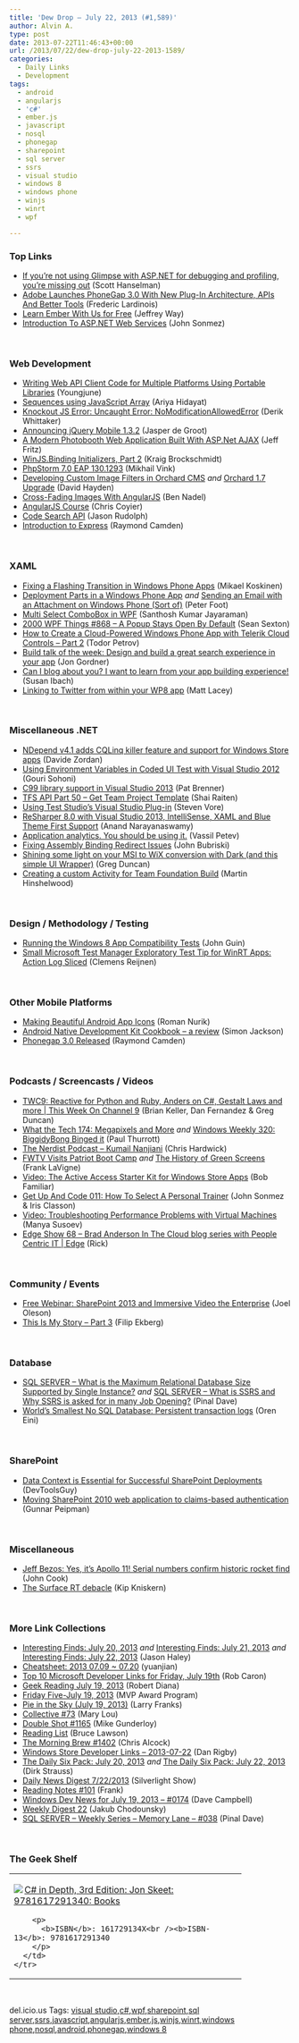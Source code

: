 ```yaml
---
title: 'Dew Drop – July 22, 2013 (#1,589)'
author: Alvin A.
type: post
date: 2013-07-22T11:46:43+00:00
url: /2013/07/22/dew-drop-july-22-2013-1589/
categories:
  - Daily Links
  - Development
tags:
  - android
  - angularjs
  - 'c#'
  - ember.js
  - javascript
  - nosql
  - phonegap
  - sharepoint
  - sql server
  - ssrs
  - visual studio
  - windows 8
  - windows phone
  - winjs
  - winrt
  - wpf

---
```

### <a name="top"></a>Top Links

  * <a href="http://feedproxy.google.com/~r/ScottHanselmanASPNET/~3/-ixliMa_f4s/IfYoureNotUsingGlimpseWithASPNETForDebuggingAndProfilingYoureMissingOut.aspx" target="_blank">If you&#8217;re not using Glimpse with ASP.NET for debugging and profiling, you&#8217;re missing out</a> (Scott Hanselman)
  * <a href="http://feedproxy.google.com/~r/Techcrunch/~3/Fh6TFBPu9dE/" target="_blank">Adobe Launches PhoneGap 3.0 With New Plug-In Architecture, APIs And Better Tools</a> (Frederic Lardinois)
  * <a href="http://feedproxy.google.com/~r/nettuts/~3/gyInZIEmkwc/" target="_blank">Learn Ember With Us for Free</a> (Jeffrey Way)
  * <a href="http://simpleprogrammer.com/2013/07/20/introduction-to-asp-net-web-services/?utm_source=rss&utm_medium=rss&utm_campaign=introduction-to-asp-net-web-services" target="_blank">Introduction To ASP.NET Web Services</a> (John Sonmez)

&#160;

### <a name="web"></a>Web Development

  * <a href="http://blogs.msdn.com/b/webdev/archive/2013/07/19/writing-web-api-client-code-for-multiple-platforms-using-portable-libraries.aspx" target="_blank">Writing Web API Client Code for Multiple Platforms Using Portable Libraries</a> (Youngjune)
  * <a href="http://ariya.ofilabs.com/2013/07/sequences-using-javascript-array.html" target="_blank">Sequences using JavaScript Array</a> (Ariya Hidayat)
  * <a href="http://feedproxy.google.com/~r/Devlicious/~3/uwwRe5LMtOQ/knockout-js-error-uncaught-error-nomodificationallowederror.aspx" target="_blank">Knockout JS Error: Uncaught Error: NoModificationAllowedError</a> (Derik Whittaker)
  * <a href="http://jquerymobile.com/blog/2013/07/19/announcing-jquery-mobile-1-3-2/" target="_blank">Announcing jQuery Mobile 1.3.2</a> (Jasper de Groot)
  * <a href="http://feedproxy.google.com/~r/Telerik/~3/SVT4Vq9r7sw/aspnet-photobooth" target="_blank">A Modern Photobooth Web Application Built With ASP.Net AJAX</a> (Jeff Fritz)
  * <a href="http://kraigbrockschmidt.com/blog/?p=1007" target="_blank">WinJS.Binding Initializers, Part 2</a> (Kraig Brockschmidt)
  * <a href="http://blog.jetbrains.com/phpstorm/2013/07/phpstorm-7-0-eap-130-1293/?utm_source=rss&utm_medium=rss&utm_campaign=phpstorm-7-0-eap-130-1293" target="_blank">PhpStorm 7.0 EAP 130.1293</a> (Mikhail Vink)
  * <a href="http://www.davidhayden.me:80/blog/developing-custom-image-filters-in-orchard-cms" target="_blank">Developing Custom Image Filters in Orchard CMS</a> _and_ <a href="http://www.davidhayden.me:80/blog/orchard-1.7-upgrade" target="_blank">Orchard 1.7 Upgrade</a> (David Hayden)
  * <a href="http://www.bennadel.com/blog/2497-Cross-Fading-Images-With-AngularJS.htm" target="_blank">Cross-Fading Images With AngularJS</a> (Ben Nadel)
  * <a href="http://www.youtube.com/playlist?list=PLP6DbQBkn9ymGQh2qpk9ImLHdSH5T7yw7" target="_blank">AngularJS Course</a> (Chris Coyier)
  * <a href="https://github.com/blog/1564-code-search-api" target="_blank">Code Search API</a> (Jason Rudolph)
  * <a href="http://feedproxy.google.com/~r/nettuts/~3/DgIFbQb6Jbc/" target="_blank">Introduction to Express</a> (Raymond Camden)

&#160;

### <a name="silverlight"></a>XAML

  * <a href="http://mobile.dzone.com/articles/fixing-flashing-transition" target="_blank">Fixing a Flashing Transition in Windows Phone Apps</a> (Mikael Koskinen)
  * <a href="http://feedproxy.google.com/~r/PeterFoot/~3/WNsT5LBEw2U/deployment-parts-in-a-windows-phone-app.aspx" target="_blank">Deployment Parts in a Windows Phone App</a> _and_ <a href="http://feedproxy.google.com/~r/PeterFoot/~3/7vQzJYEVqkY/sending-an-email-with-an-attachment-on-windows-phone-sort-of.aspx" target="_blank">Sending an Email with an Attachment on Windows Phone (Sort of)</a> (Peter Foot)
  * <a href="http://www.codeproject.com/Articles/563862/Multi-Select-ComboBox-in-WPF" target="_blank">Multi Select ComboBox in WPF</a> (Santhosh Kumar Jayaraman)
  * <a href="http://wpf.2000things.com/2013/07/22/868-a-popup-stays-open-by-default/" target="_blank">2000 WPF Things #868 – A Popup Stays Open By Default</a> (Sean Sexton)
  * <a href="http://feedproxy.google.com/~r/Telerik/~3/FZMnICC3Dr8/how-to-create-an-app-with-telerik-cloud-controls---part-2" target="_blank">How to Create a Cloud-Powered Windows Phone App with Telerik Cloud Controls &#8211; Part 2</a> (Todor Petrov)
  * <a href="http://blogs.windows.com/windows/b/appbuilder/archive/2013/07/19/build-talk-of-the-week-design-and-build-a-great-search-experience-in-your-app.aspx" target="_blank">Build talk of the week: Design and build a great search experience in your app</a> (Jon Gordner)
  * <a href="http://blogs.msdn.com/b/cdnstudents/archive/2013/07/19/can-i-blog-about-you-i-want-to-learn-from-your-app-building-experience.aspx" target="_blank">Can I blog about you? I want to learn from your app building experience!</a> (Susan Ibach)
  * <a href="http://cloud.dzone.com/articles/linking-twitter-within-your" target="_blank">Linking to Twitter from within your WP8 app</a> (Matt Lacey)

&#160;

### <a name="dotnet"></a>Miscellaneous .NET

  * <a href="http://www.davidezordan.net/blog/?p=7062" target="_blank">NDepend v4.1 adds CQLinq killer feature and support for Windows Store apps</a> (Davide Zordan)
  * <a href="http://feedproxy.google.com/~r/netCurryRecentArticles/~3/ZIR_-Atvz8c/ShowArticle.aspx" target="_blank">Using Environment Variables in Coded UI Test with Visual Studio 2012</a> (Gouri Sohoni)
  * <a href="http://blogs.msdn.com/b/vcblog/archive/2013/07/19/c99-library-support-in-visual-studio-2013.aspx" target="_blank">C99 library support in Visual Studio 2013</a> (Pat Brenner)
  * <a href="http://feedproxy.google.com/~r/ShaiRaiten/~3/FZ7qEHyZjGw/tfs-api-part-50-get-team-project-template.aspx" target="_blank">TFS API Part 50 – Get Team Project Template</a> (Shai Raiten)
  * <a href="http://feedproxy.google.com/~r/TestStudio/~3/1WAvxqb0X9A/Using-Test-Studio-s-Visual-Studio-Plug-in.aspx" target="_blank">Using Test Studio&#8217;s Visual Studio Plug-in</a> (Steven Vore)
  * <a href="http://www.infoq.com/news/2013/07/resharper-8" target="_blank">ReSharper 8.0 with Visual Studio 2013, IntelliSense, XAML and Blue Theme First Support</a> (Anand Narayanaswamy)
  * <a href="http://feedproxy.google.com/~r/Telerik/~3/8Ew-S-Mn2gY/application-analytics.-you-should-be-using-it" target="_blank">Application analytics. You should be using it.</a> (Vassil Petev)
  * <a href="http://feedproxy.google.com/~r/JohnnyCode/~3/t89GCWT_yjU/" target="_blank">Fixing Assembly Binding Redirect Issues</a> (John Bubriski)
  * <a href="http://coolthingoftheday.blogspot.com/2013/07/shining-some-light-on-your-msi-to-wix.html" target="_blank">Shining some light on your MSI to WiX conversion with Dark (and this simple UI Wrapper)</a> (Greg Duncan)
  * <a href="http://feeds.hinshelwood.com/~/43884565/0/visualstudioalm~Creating-a-custom-Activity-for-Team-Foundation-Build/" target="_blank">Creating a custom Activity for Team Foundation Build</a> (Martin Hinshelwood)

&#160;

### <a name="design"></a>Design / Methodology / Testing

  * <a href="http://blogs.msdn.com/b/johnguin/archive/2013/07/19/running-the-windows-8-app-compatibility-tests.aspx" target="_blank">Running the Windows 8 App Compatibility Tests</a> (John Guin)
  * <a href="http://feedproxy.google.com/~r/clemensreijnen/qzrF/~3/7FXJzKmLrl0/post.aspx" target="_blank">Small Microsoft Test Manager Exploratory Test Tip for WinRT Apps: Action Log Sliced</a> (Clemens Reijnen)

&#160;

### <a name="mobile"></a>Other Mobile Platforms

  * <a href="http://feedproxy.google.com/~r/blogspot/hsDu/~3/WSBLKG1mVUg/making-beautiful-android-app-icons.html" target="_blank">Making Beautiful Android App Icons</a> (Roman Nurik)
  * <a href="http://www.codeproject.com/Articles/623590/Android-Native-Development-Kit-Cookbook-a-review" target="_blank">Android Native Development Kit Cookbook – a review</a> (Simon Jackson)
  * <a href="http://mobile.dzone.com/articles/phonegap-30-released" target="_blank">Phonegap 3.0 Released</a> (Raymond Camden)

&#160;

### <a name="podcasts"></a>Podcasts / Screencasts / Videos

  * <a href="http://channel9.msdn.com/Shows/This+Week+On+Channel+9/TWC9-July-19-2013" target="_blank">TWC9: Reactive for Python and Ruby, Anders on C#, Gestalt Laws and more | This Week On Channel 9</a> (Brian Keller, Dan Fernandez & Greg Duncan)
  * <a href="http://winsupersite.com/podcasts/what-tech-174-megapixels-and-more" target="_blank">What the Tech 174: Megapixels and More</a> _and_ <a href="http://winsupersite.com/podcasts/windows-weekly-320-biggidybong-binged-it" target="_blank">Windows Weekly 320: BiggidyBong Binged it</a> (Paul Thurrott)
  * <a href="http://nerdist.libsyn.com/kumail-nanjiani" target="_blank">The Nerdist Podcast &#8211; Kumail Nanjiani</a> (Chris Hardwick)
  * <a href="http://www.franksworld.com:80/blog/fwtv-visits-patriot-boot-camp" target="_blank">FWTV Visits Patriot Boot Camp</a> _and_ <a href="http://www.franksworld.com:80/blog/the-history-of-green-screens" target="_blank">The History of Green Screens</a> (Frank LaVigne)
  * <a href="http://theundocumentedapi.com/2013/07/19/video-the-active-access-starter-kit/" target="_blank">Video: The Active Access Starter Kit for Windows Store Apps</a> (Bob Familiar)
  * <a href="http://getupandcode.com/2013/07/19/get-up-and-code-011-how-to-select-a-personal-trainer/?utm_source=rss&utm_medium=rss&utm_campaign=get-up-and-code-011-how-to-select-a-personal-trainer" target="_blank">Get Up And Code 011: How To Select A Personal Trainer</a> (John Sonmez & Iris Classon)
  * <a href="http://blog.pluralsight.com/2013/07/19/video-troubleshooting-performance-problems-with-virtual-machines/" target="_blank">Video: Troubleshooting Performance Problems with Virtual Machines</a> (Manya Susoev)
  * <a href="http://channel9.msdn.com/Shows/Edge/Edge-Show-68-Brad-Anderson-In-The-Cloud-blog-series-with-People-Centric-IT" target="_blank">Edge Show 68 &#8211; Brad Anderson In The Cloud blog series with People Centric IT | Edge</a> (Rick)

&#160;

### <a name="events"></a>Community / Events

  * <a href="http://feedproxy.google.com/~r/JoelsSharepointLand/~3/wbCCD9x0WD8/ViewPost.aspx" target="_blank">Free Webinar: SharePoint 2013 and Immersive Video the Enterprise</a> (Joel Oleson)
  * <a href="http://blog.filipekberg.se/2013/07/22/this-is-my-story-part-3/" target="_blank">This Is My Story – Part 3</a> (Filip Ekberg)

&#160;

### <a name="sql"></a>Database

  * <a href="http://blog.sqlauthority.com/2013/07/21/sql-server-what-is-the-maximum-relational-database-size-supported-by-single-instance/" target="_blank">SQL SERVER – What is the Maximum Relational Database Size Supported by Single Instance?</a> _and_ <a href="http://blog.sqlauthority.com/2013/07/22/sql-server-what-is-ssrs-and-why-ssrs-is-asked-for-in-many-job-opening/" target="_blank">SQL SERVER – What is SSRS and Why SSRS is asked for in many Job Opening?</a> (Pinal Dave)
  * <a href="http://feedproxy.google.com/~r/AyendeRahien/~3/3DzG8Ok7Vl0/worlds-smallest-no-sql-database-persistent-transaction-logs" target="_blank">World’s Smallest No SQL Database: Persistent transaction logs</a> (Oren Eini)

&#160;

### <a name="sp"></a>SharePoint

  * <a href="http://www.infragistics.com/community/blogs/marketing/archive/2013/07/19/data-context-is-essential-for-successful-sharepoint-deployments.aspx" target="_blank">Data Context is Essential for Successful SharePoint Deployments</a> (DevToolsGuy)
  * <a href="http://feedproxy.google.com/~r/gunnarpeipman/~3/SwSgYmBt7JI/" target="_blank">Moving SharePoint 2010 web application to claims-based authentication</a> (Gunnar Peipman)

&#160;

### <a name="misc"></a>Miscellaneous

  * <a href="http://feedproxy.google.com/~r/geekwire/~3/q3brTl7dOMY/" target="_blank">Jeff Bezos: Yes, it’s Apollo 11! Serial numbers confirm historic rocket find</a> (John Cook)
  * <a href="http://feedproxy.google.com/~r/liveside/~3/vGUJ4LAcrDE/" target="_blank">The Surface RT debacle</a> (Kip Kniskern)

&#160;

### <a name="links"></a>More Link Collections

  * <a href="http://jasonhaley.com/blog/post/2013/07/20/Interesting-Finds-July-20-2013.aspx" target="_blank">Interesting Finds: July 20, 2013</a> _and_ <a href="http://jasonhaley.com/blog/post/2013/07/21/Interesting-Finds-July-21-2013.aspx" target="_blank">Interesting Finds: July 21, 2013</a> _and_ <a href="http://jasonhaley.com/blog/post/2013/07/22/Interesting-Finds-July-22-2013.aspx" target="_blank">Interesting Finds: July 22, 2013</a> (Jason Haley)
  * <a href="http://weblogs.asp.net/yuanjian/archive/2013/07/20/cheatsheet-2013-07-09-07-20.aspx" target="_blank">Cheatsheet: 2013 07.09 ~ 07.20</a> (yuanjian)
  * <a href="http://blogs.msdn.com/b/robcaron/archive/2013/07/19/top-10-microsoft-developer-links-for-friday-july-19th.aspx" target="_blank">Top 10 Microsoft Developer Links for Friday, July 19th</a> (Rob Caron)
  * <a href="http://feeds.regulargeek.com/~r/RegularGeek/~3/TQn1DeXsr-g/" target="_blank">Geek Reading July 19, 2013</a> (Robert Diana)
  * <a href="http://blogs.msdn.com/b/mvpawardprogram/archive/2013/07/19/friday-five-july-19-2013.aspx" target="_blank">Friday Five-July 19, 2013</a> (MVP Award Program)
  * <a href="http://blogs.msdn.com/b/silverlining/archive/2013/07/19/pie-in-the-sky-july-19-2013.aspx" target="_blank">Pie in the Sky (July 19, 2013)</a> (Larry Franks)
  * <a href="http://feedproxy.google.com/~r/tympanus/~3/OJ54MeTyamc/" target="_blank">Collective #73</a> (Mary Lou)
  * <a href="http://afreshcup.com/home/2013/7/22/double-shot-1165.html" target="_blank">Double Shot #1165</a> (Mike Gunderloy)
  * <a href="http://www.brucelawson.co.uk/2013/reading-list-53/" target="_blank">Reading List</a> (Bruce Lawson)
  * <a href="http://feedproxy.google.com/~r/ReflectivePerspective/~3/PkD0GX9HUXE/" target="_blank">The Morning Brew #1402</a> (Chris Alcock)
  * <a href="http://feedproxy.google.com/~r/DanRigby/~3/c1KhwY66B5A/" target="_blank">Windows Store Developer Links &#8211; 2013-07-22</a> (Dan Rigby)
  * <a href="http://feeds.feedblitz.com/~/43786829/0/dirkstrauss~The-Daily-Six-Pack-July" target="_blank">The Daily Six Pack: July 20, 2013</a> _and_ <a href="http://feeds.feedblitz.com/~/43878660/0/dirkstrauss~The-Daily-Six-Pack-July" target="_blank">The Daily Six Pack: July 22, 2013</a> (Dirk Strauss)
  * <a href="http://feedproxy.google.com/~r/silverlightshow/~3/ceR1yq_vv1s/Daily-News-Digest-7-22-2013.aspx" target="_blank">Daily News Digest 7/22/2013</a> (Silverlight Show)
  * <a href="http://www.frankysnotes.com/2013/07/reading-notes-101.html" target="_blank">Reading Notes #101</a> (Frank)
  * <a href="http://www.windowsdevnews.com/Blogs.aspx?ID=246" target="_blank">Windows Dev News for July 19, 2013 &#8211; #0174</a> (Dave Campbell)
  * <a href="http://chodounsky.net/2013/07/22/weekly-digest-22/" target="_blank">Weekly Digest 22</a> (Jakub Chodounsky)
  * <a href="http://blog.sqlauthority.com/2013/07/20/sql-server-weekly-series-memory-lane-038/" target="_blank">SQL SERVER – Weekly Series – Memory Lane – #038</a> (Pinal Dave)

&#160;

### <a name="shelf"></a>The Geek Shelf

<div id="scid:7dc1bd33-94bd-46fd-a20b-0131235bcd47:b815ae7e-adff-4d21-9496-610a81bf57df" class="wlWriterEditableSmartContent" style="float: none; padding-bottom: 0px; padding-top: 0px; padding-left: 0px; margin: 0px; display: inline; padding-right: 0px">
  <table cellspacing="0" cellpadding="2" width="400" border="0" unselectable="on">
    <tr>
      <td valign="top" width="400">
        <p>
          <a title="C# in Depth, 3rd Edition: Jon Skeet: 9781617291340: Books" href="http://www.amazon.com/exec/obidos/ASIN/161729134X/alvinashcraft-20"><img data-recalc-dims="1" decoding="async" src="https://i0.wp.com/images.amazon.com/images/P/161729134X.01.MZZZZZZZ.jpg?w=660" border="0" align="left" style="float:left" />C# in Depth, 3rd Edition: Jon Skeet: 9781617291340: Books</a>
        </p>
        
        <p>
          <b>ISBN</b>: 161729134X<br /><b>ISBN-13</b>: 9781617291340
        </p>
      </td>
    </tr>
  </table>
</div>

&#160;

<div id="scid:0767317B-992E-4b12-91E0-4F059A8CECA8:5642064d-f5cb-40e8-b2d6-248f463209a9" class="wlWriterEditableSmartContent" style="float: none; padding-bottom: 0px; padding-top: 0px; padding-left: 0px; margin: 0px; display: inline; padding-right: 0px">
  del.icio.us Tags: <a href="http://del.icio.us/popular/visual+studio" rel="tag">visual studio</a>,<a href="http://del.icio.us/popular/c%23" rel="tag">c#</a>,<a href="http://del.icio.us/popular/wpf" rel="tag">wpf</a>,<a href="http://del.icio.us/popular/sharepoint" rel="tag">sharepoint</a>,<a href="http://del.icio.us/popular/sql+server" rel="tag">sql server</a>,<a href="http://del.icio.us/popular/ssrs" rel="tag">ssrs</a>,<a href="http://del.icio.us/popular/javascript" rel="tag">javascript</a>,<a href="http://del.icio.us/popular/angularjs" rel="tag">angularjs</a>,<a href="http://del.icio.us/popular/ember.js" rel="tag">ember.js</a>,<a href="http://del.icio.us/popular/winjs" rel="tag">winjs</a>,<a href="http://del.icio.us/popular/winrt" rel="tag">winrt</a>,<a href="http://del.icio.us/popular/windows+phone" rel="tag">windows phone</a>,<a href="http://del.icio.us/popular/nosql" rel="tag">nosql</a>,<a href="http://del.icio.us/popular/android" rel="tag">android</a>,<a href="http://del.icio.us/popular/phonegap" rel="tag">phonegap</a>,<a href="http://del.icio.us/popular/windows+8" rel="tag">windows 8</a>
</div>